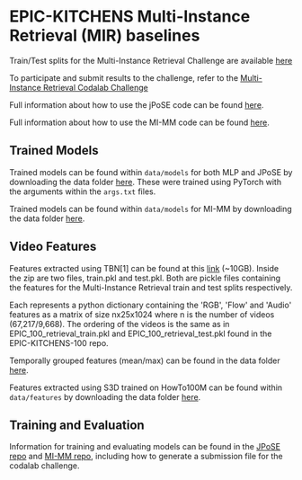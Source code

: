 # EPIC-KITCHENS Multi-Instance Retrieval (MIR) baselines

Train/Test splits for the Multi-Instance Retrieval Challenge are available [here](https://github.com/epic-kitchens/epic-kitchens-100-annotations/tree/master/retrieval_annotations)

To participate and submit results to the challenge, refer to the [Multi-Instance Retrieval Codalab Challenge](https://competitions.codalab.org/competitions/26138)

Full information about how to use the jPoSE code can be found [here](https://github.com/mwray/Joint-Part-of-Speech-Embeddings).

Full information about how to use the MI-MM code can be found [here](https://github.com/adrianofragomeni/MI-MM).

## Trained Models

Trained models can be found within `data/models` for both MLP and JPoSE by downloading the data folder [here](https://www.dropbox.com/s/bs6y50xkl1rbe20/JPoSE_data.zip?dl=0).
These were trained using PyTorch with the arguments within the `args.txt` files.

Trained models can be found within `data/models` for MI-MM by downloading the data folder [here](https://www.dropbox.com/home/MI-MM).

## Video Features

Features extracted using TBN[1] can be found at this [link]() (~10GB). Inside the zip are two files, train.pkl and test.pkl. Both are pickle files containing the features for the Multi-Instance Retrieval train and test splits respectively.

Each represents a python dictionary containing the 'RGB', 'Flow' and 'Audio' features as a matrix of size nx25x1024 where n is the number of videos (67,217/9,668). The ordering of the videos is the same as in EPIC_100_retrieval_train.pkl and EPIC_100_retrieval_test.pkl found in the EPIC-KITCHENS-100 repo.

Temporally grouped features (mean/max) can be found in the data folder [here](https://www.dropbox.com/s/bs6y50xkl1rbe20/JPoSE_data.zip?dl=0).

Features extracted using S3D trained on HowTo100M can be found within `data/features` by downloading the data folder [here](https://www.dropbox.com/home/MI-MM).

## Training and Evaluation

Information for training and evaluating models can be found in the [JPoSE repo](https://github.com/mwray/Joint-Part-of-Speech-Embeddings) and [MI-MM repo](https://github.com/adrianofragomeni/MI-MM), including how to generate a submission file for the codalab challenge.


